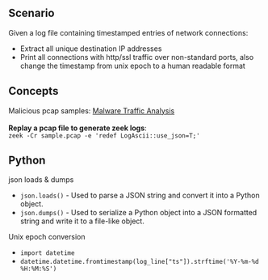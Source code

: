 ## Scenario
Given a log file containing timestamped entries of network connections:
- Extract all unique destination IP addresses
- Print all connections with http/ssl traffic over non-standard ports, also change the timestamp from unix epoch to a human readable format
  
## Concepts
Malicious pcap samples: <a href="https://www.malware-traffic-analysis.net/">Malware Traffic Analysis</a>
<br><br>
<strong>Replay a pcap file to generate zeek logs</strong>:<br> `zeek -Cr sample.pcap -e 'redef LogAscii::use_json=T;'`
## Python
json loads & dumps
- `json.loads()` - Used to parse a JSON string and convert it into a Python object.
- `json.dumps()` - Used to serialize a Python object into a JSON formatted string and write it to a file-like object.

Unix epoch conversion
- `import datetime`
- `datetime.datetime.fromtimestamp(log_line["ts"]).strftime('%Y-%m-%d %H:%M:%S')`
